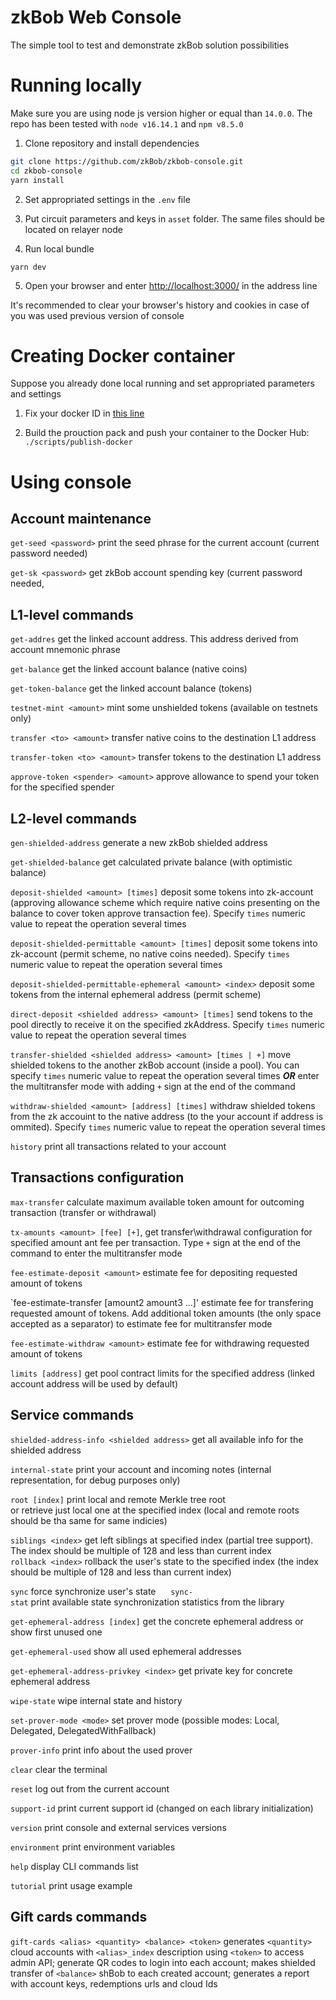 # zkBob Web Console

The simple tool to test and demonstrate zkBob solution possibilities 

# Running locally

Make sure you are using node js version higher or equal than `14.0.0`. The repo has been tested with `node v16.14.1` and `npm v8.5.0`

1. Clone repository and install dependencies

```bash
git clone https://github.com/zkBob/zkbob-console.git
cd zkbob-console
yarn install
```

2. Set appropriated settings in the `.env` file

3. Put circuit parameters and keys in `asset` folder. The same files should be located on relayer node

4. Run local bundle
```
yarn dev
```
5. Open your browser and enter [http://localhost:3000/](http://localhost:3000/) in the address line

It's recommended to clear your browser's history and cookies in case of you was used previous version of console

# Creating Docker container

Suppose you already done local running and set appropriated parameters and settings

1. Fix your docker ID in [this line](https://github.com/zkBob/zkbob-console/blob/0053ca2a63d00fd4be4e9bd646c05ffbdc2ecf3e/scripts/publish-docker#L4)

2. Build the prouction pack and push your container to the Docker Hub: `./scripts/publish-docker`


# Using console

## Account maintenance

`get-seed <password>` print the seed phrase for the current account (current password needed)

`get-sk <password>` get zkBob account spending key (current password needed,
  
## L1-level commands

`get-addres` get the linked account address. This address derived from account mnemonic phrase

`get-balance` get the linked account balance (native coins)

`get-token-balance` get the linked account balance (tokens)

`testnet-mint <amount>` mint some unshielded tokens (available on testnets only)

`transfer <to> <amount>` transfer native coins to the destination L1 address

`transfer-token <to> <amount>` transfer tokens to the destination L1 address

`approve-token <spender> <amount>` approve allowance to spend your token for the specified spender

## L2-level commands

`gen-shielded-address` generate a new zkBob shielded address

`get-shielded-balance` get calculated private balance (with optimistic balance)

`deposit-shielded <amount> [times]` deposit some tokens into zk-account (approving allowance scheme which require native coins presenting on the balance to cover token approve transaction fee). Specify `times` numeric value to repeat the operation several times

`deposit-shielded-permittable <amount> [times]` deposit some tokens into zk-account (permit scheme, no native coins needed). Specify `times` numeric value to repeat the operation several times

`deposit-shielded-permittable-ephemeral <amount> <index>` deposit some tokens from the internal ephemeral address (permit scheme)

`direct-deposit <shielded address> <amount> [times]` send tokens to the pool directly to receive it on the specified zkAddress. Specify `times` numeric value to repeat the operation several times

`transfer-shielded <shielded address> <amount> [times | +]` move shielded tokens to the another zkBob account (inside a pool). You can specify `times` numeric value to repeat the operation several times ***OR*** enter the multitransfer mode with adding `+` sign at the end of the command

`withdraw-shielded <amount> [address] [times]` withdraw shielded tokens from the zk accouint to the native address (to the your account if address is ommited). Specify `times` numeric value to repeat the operation several times

`history` print all transactions related to your account

## Transactions configuration

`max-transfer` calculate maximum available token amount for outcoming transaction (transfer or withdrawal)

`tx-amounts <amount> [fee] [+]`, get transfer\withdrawal configuration for specified amount ant fee per transaction. Type `+` sign at the end of the command to enter the multitransfer mode

`fee-estimate-deposit <amount>` estimate fee for depositing requested amount of tokens

`fee-estimate-transfer <amount> [amount2 amount3 ...]' estimate fee for transfering requested amount of tokens. Add additional token amounts (the only space accepted as a separator) to estimate fee for multitransfer mode

`fee-estimate-withdraw <amount>` estimate fee for withdrawing requested amount of tokens

`limits [address]` get pool contract limits for the specified address (linked account address will be used by default)

## Service commands

`shielded-address-info <shielded address>` get all available info for the shielded address

`internal-state` print your account and incoming notes (internal representation, for debug purposes only)

`root [index]` print local and remote Merkle tree root or retrieve just local one at the specified index (local and remote roots should be tha same for same indicies)

`siblings <index>` get left siblings at specified index (partial tree support). The index should be multiple of 128 and less than current index
 
`rollback <index>` rollback the user's state to the specified index (the index should be multiple of 128 and less than current index)

`sync` force synchronize user's state
    
`sync-stat` print available state synchronization statistics from the library

`get-ephemeral-address [index]` get the concrete ephemeral address or show first unused one

`get-ephemeral-used` show all used ephemeral addresses

`get-ephemeral-address-privkey <index>` get private key for concrete ephemeral address

`wipe-state` wipe internal state and history

`set-prover-mode <mode>` set prover mode (possible modes: Local, Delegated, DelegatedWithFallback)

`prover-info` print info about the used prover

`clear` clear the terminal

`reset` log out from the current account

`support-id` print current support id (changed on each library initialization)

`version` print console and external services versions

`environment` print environment variables

`help` display CLI commands list

`tutorial` print usage example

## Gift cards commands

`gift-cards <alias> <quantity> <balance> <token>` generates `<quantity>` cloud accounts with `<alias>_index` description using `<token>` to access admin API; generate QR codes to login into each account; makes shielded transfer of `<balance>` shBob to each created account; generates a report with account keys, redemptions urls and cloud Ids